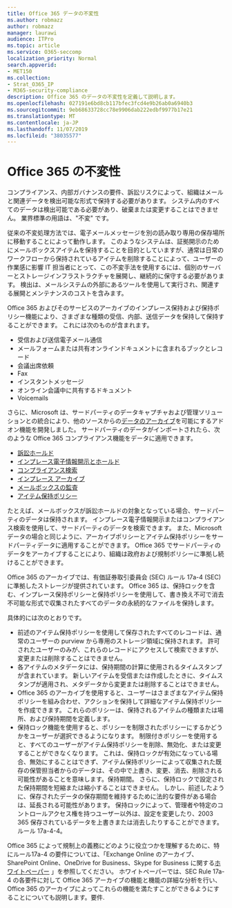 ```yaml
---
title: Office 365 データの不変性
ms.author: robmazz
author: robmazz
manager: laurawi
audience: ITPro
ms.topic: article
ms.service: O365-seccomp
localization_priority: Normal
search.appverid:
- MET150
ms.collection:
- Strat_O365_IP
- M365-security-compliance
description: Office 365 のデータの不変性を定義して説明します。
ms.openlocfilehash: 027191e6bd8cb117bfec3fcd4e9b26ab0a6940b3
ms.sourcegitcommit: 9eb68633728cc78e9906dab222edbf9977b17e21
ms.translationtype: MT
ms.contentlocale: ja-JP
ms.lasthandoff: 11/07/2019
ms.locfileid: "38035577"
---
```

# <a name="immutability-in-office-365"></a>Office 365 の不変性

コンプライアンス、内部ガバナンスの要件、訴訟リスクによって、組織はメールと関連データを検出可能な形式で保持する必要があります。 システム内のすべてのデータは検出可能である必要があり、破棄または変更することはできません。 業界標準の用語は、"不変" です。

従来の不変処理方法では、電子メールメッセージを別の読み取り専用の保存場所に移動することによって動作します。 このようなシステムは、証拠開示のためにメールボックスアイテムを保持することを目的としていますが、通常は日常のワークフローから保持されているアイテムを削除することによって、ユーザーの作業感に影響 IT 担当者にとって、この不変手法を使用するには、個別のサーバーとストレージインフラストラクチャを展開し、継続的に保守する必要があります。 検出は、メールシステムの外部にあるツールを使用して実行され、関連する展開とメンテナンスのコストを含みます。

Office 365 およびそのサービスのアーカイブのインプレース保持および保持ポリシー機能により、さまざまな種類の受信、内部、送信データを保持して保持することができます。 これには次のものが含まれます。

- 受信および送信電子メール通信
- メールフォームまたは共有オンラインドキュメントに含まれるブックとレコード
- 会議出席依頼
- Fax
- インスタントメッセージ
- オンライン会議中に共有するドキュメント
- Voicemails

さらに、Microsoft は、サードパーティのデータキャプチャおよび管理ソリューションとの統合により、他のソースからの[データのアーカイブ](https://support.office.com/article/Archiving-third-party-data-in-Office-365-0ce338d5-3666-4a18-86ab-c6910ff408cc)を可能にするアドオン機能を開発しました。 サードパーティのデータがインポートされたら、次のような Office 365 コンプライアンス機能をデータに適用できます。

- [訴訟ホールド](https://docs.microsoft.com/microsoft-365/compliance/create-a-litigation-hold)
- [インプレース電子情報開示とホールド](https://docs.microsoft.com/microsoft-365/compliance/manage-legal-investigations)
- [コンプライアンス検索](https://docs.microsoft.com/microsoft-365/compliance/search-for-content)
- [インプレース アーカイブ](https://docs.microsoft.com/microsoft-365/compliance/enable-archive-mailboxes)
- [メールボックスの監査](https://docs.microsoft.com/microsoft-365/compliance/enable-mailbox-auditing)
- [アイテム保持ポリシー](https://docs.microsoft.com/microsoft-365/compliance/retention-policies)

たとえば、メールボックスが訴訟ホールドの対象となっている場合、サードパーティのデータは保持されます。 インプレース電子情報開示またはコンプライアンス検索を使用して、サードパーティのデータを検索できます。 また、Microsoft データの場合と同じように、アーカイブポリシーとアイテム保持ポリシーをサードパーティデータに適用することができます。 Office 365 でサードパーティのデータをアーカイブすることにより、組織は政府および規制ポリシーに準拠し続けることができます。

Office 365 のアーカイブでは、有価証券取引委員会 (SEC) ルール 17a-4 (SEC) に準拠したストレージが提供されています。 Office 365 は、保持ロックを含む、インプレース保持ポリシーと保持ポリシーを使用して、書き換え不可で消去不可能な形式で収集されたすべてのデータの永続的なファイルを保持します。

具体的には次のとおりです。

- 前述のアイテム保持ポリシーを使用して保存されたすべてのレコードは、通常のユーザーの purview から専用のストレージ領域に保持されます。 許可されたユーザーのみが、これらのレコードにアクセスして検索できますが、変更または削除することはできません。
- 各アイテムのメタデータには、保持期間の計算に使用されるタイムスタンプが含まれています。 新しいアイテムを受信または作成したときに、タイムスタンプが適用され、メタデータから変更または削除することはできません。
- Office 365 のアーカイブを使用すると、ユーザーはさまざまなアイテム保持ポリシーを組み合わせ、アクションを保持して詳細なアイテム保持ポリシーを作成できます。 これらのポリシーは、保持されるアイテムの種類または場所、および保持期間を定義します。
- 保持ロック機能を使用すると、ポリシーを制限されたポリシーにするかどうかをユーザーが選択できるようになります。 制限付きポリシーを使用すると、すべてのユーザーがアイテム保持ポリシーを削除、無効化、または変更することができなくなります。 これは、保持ロックが有効になっている場合、無効にすることはできず、アイテム保持ポリシーによって収集された既存の保管担当者からのデータは、その中で上書き、変更、消去、削除される可能性があることを意味します。保持期間。 さらに、保持ロックで設定された保持期間を短縮または縮小することはできません。 しかし、前述したように、保存されたデータの保存期間を維持するために法的な要件がある場合は、延長される可能性があります。 保持ロックによって、管理者や特定のコントロールアクセス権を持つユーザー以外は、設定を変更したり、2003 365 保存されているデータを上書きまたは消去したりすることができます。ルール 17a-4-4。

Office 365 によって規制上の義務にどのように役立つかを理解するために、特にルール17a-4 の要件については、「Exchange Online のアーカイブ、SharePoint Online、OneDrive for Business、Skype for Business に関する[ホワイトペーパー](https://go.microsoft.com/fwlink/?linkid=830440) 」を参照してください。 ホワイトペーパーでは、SEC Rule 17a-4 の各要件に対して Office 365 アーカイブの機能と機能の詳細な分析を行い、Office 365 のアーカイブによってこれらの機能を満たすことができるようにすることについても説明します。要件.